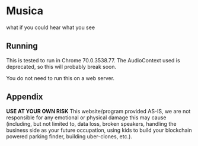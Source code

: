 # Musica
what if you could hear what you see

## Running
This is tested to run in Chrome 70.0.3538.77. The AudioContext used is 
deprecated, so this will probably break soon.

You do not need to run this on a web server.

## Appendix
**USE AT YOUR OWN RISK**
This website/program provided AS-IS, we are not responsible for any emotional or
physical damage this may cause (including, but not limited to,
data loss, broken speakers, handling the business side as your future occupation,
using kids to build your blockchain powered parking finder, building uber-clones, etc.).